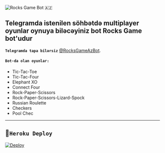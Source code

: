 
![Rocks Game Bot 🇦🇿](https://telegra.ph/file/5c242999b4efa27c107d5.jpg)

   **Telegramda istenilen söhbətdə multiplayer oyunlar oynuya biləcəyiniz bot Rocks Game bot'udur**
----------------------
 **```Telegramda tapa bilərsiz```** [@RocksGameAzBot](https://telegram.me/RocksGameAzBot).

#### ```Bot-da olan oyunlar:```

- Tic-Tac-Toe
- Tic-Tac-Four 
- Elephant XO 
- Connect Four
- Rock-Paper-Scissors
- Rock-Paper-Scissors-Lizard-Spock
- Russian Roulette
- Checkers
- Pool Chec
-----------
## 🌹```Heroku Deploy```

[![Deploy](https://www.herokucdn.com/deploy/button.svg)](https://heroku.com/deploy?template=https://github.com/AzeMusic/RocksGameBot)

